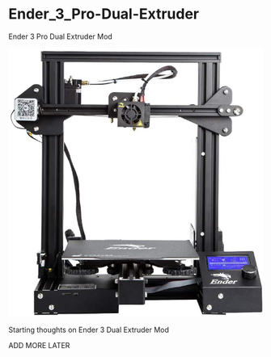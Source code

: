 # Ender_3_Pro-Dual-Extruder
Ender 3 Pro Dual Extruder Mod


![Image of Ender 3](/ProjectImages/E3Stock.jpg)

Starting thoughts on Ender 3 Dual Extruder Mod 

ADD MORE LATER
